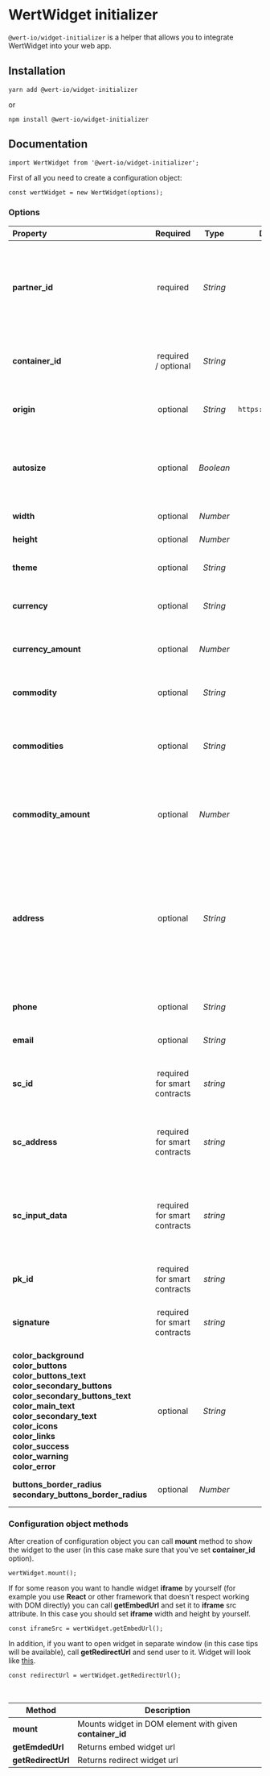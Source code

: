 # WertWidget initializer

`@wert-io/widget-initializer` is a helper that allows you to integrate WertWidget into your web app.

## Installation

```
yarn add @wert-io/widget-initializer
```

or

```
npm install @wert-io/widget-initializer
```

## Documentation

```
import WertWidget from '@wert-io/widget-initializer';
```

First of all you need to create a configuration object:

```
const wertWidget = new WertWidget(options);
```

### Options

| Property | Required | Type | Default value | Possible value(s) | Description |
| :--- | :---: | :---: | :---: | :---: | --- |
| **partner_id** | required | *String* | | | **partner_id** will be given after registering you as a partner, it's needed to track your comissions and statistics. If you don't have one, [contact us](https://wert.io/for-partners) |
| **container_id** | required / optional | *String* | | | id of widget parent DOM element, needed if you want to use **mount** method |
| **origin** | optional | *String* | `https://widget.wert.io/` | `https://sandbox.wert.io/` | Needed to initialize widget on specific environment |
| **autosize** | optional | *Boolean* | `false` | `true, false` | Widget will use 100% width and 100% height of parent element, if "true" **width** and **height** options are ignored |
| **width** | optional | *Number* | | | Widget width in pixels |
| **height** | optional | *Number* | | | Widget height in pixels |
| **theme** | optional | *String* | | `dark` | Widget will use theme colors as base |
| **currency** | optional | *String* | `USD` | `USD, EUR` | Default currency that will be selected in widget |
| **currency_amount** | optional | *Number* | | | Default currency amount that will be prefilled in widget |
| **commodity** | optional | *String* | `BTC` | `BTC, ETH, XTZ, MATIC` | Default commodity that will be selected in widget |
| **commodities** | optional | *String* | | | Comma separated commodity values that will be available for user for selection |
| **commodity_amount** | optional | *Number* | | | Default commodity amount that will be prefilled in widget, ignored if **currency_amount** was set |
| **address** | optional | *String* | | | User's wallet address. Address is checked for validity based on which **commodity** is set, if commodity is not set then BTC is used by default. If address is invalid - this option is ignored |
| **phone** | optional | *String* | | +11014321111 | User's phone number. Can be sent in any format with or without + |
| **email** | optional | *String* | | test@test.com | User's email address. |
| **sc_id** | required for smart contracts | *string* | | | Unique ID of the smart contract invocation — uuid4.hex generated on your side. |
| **sc_address** | required for smart contracts | *string* | | | Address of the smart contract where the transaction should be sent. |
| **sc_input_data** | required for smart contracts | *string* | | | Input data to be executed by the smart contract, in hex format. For Tezos it must be Michelson code as JSON transformed into hex. |
| **pk_id** | required for smart contracts | *string* | | | Always 'key1' |
| **signature** | required for smart contracts | *string* | | | Signature to sign data for the smart contract execution. [Signature helper](https://www.npmjs.com/package/@wert-io/widget-sc-signer) . |
| **color_background<br>color_buttons<br>color_buttons_text<br>color_secondary_buttons<br>color_secondary_buttons_text<br>color_main_text<br>color_secondary_text<br>color_icons<br>color_links<br>color_success<br>color_warning<br>color_error** | optional | *String* | | | Custom colors of elements |
| **buttons_border_radius<br>secondary_buttons_border_radius** | optional | *Number* | `4` | | Custom radius of elements (in pixels) |

### Configuration object methods

After creation of configuration object you can call **mount** method to show the widget to the user (in this case make sure that you've set **container_id** option).

```
wertWidget.mount();
```

If for some reason you want to handle widget **iframe** by yourself (for example you use **React** or other framework that doesn't respect working with DOM directly) you can call **getEmbedUrl** and set it to **iframe** src attribute. In this case you should set **iframe** width and height by yourself.

```
const iframeSrc = wertWidget.getEmbedUrl();
```

In addition, if you want to open widget in separate window (in this case tips will be available), call **getRedirectUrl** and send user to it. Widget will look like [this](https://widget.wert.io/default/redirect).

```
const redirectUrl = wertWidget.getRedirectUrl();
```

<br>

| Method | Description |
| --- | --- |
| **mount** | Mounts widget in DOM element with given **container_id** |
| **getEmdedUrl** | Returns embed widget url |
| **getRedirectUrl** | Returns redirect widget url |

